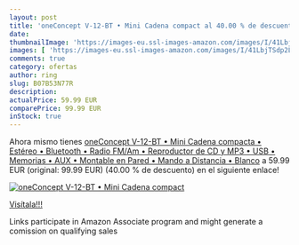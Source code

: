 ```yaml
---
layout: post
title: 'oneConcept V-12-BT • Mini Cadena compact al 40.00 % de descuento'
date: 
thumbnailImage: 'https://images-eu.ssl-images-amazon.com/images/I/41LbjTSdp2L._SL200_.jpg'
images: [ 'https://images-eu.ssl-images-amazon.com/images/I/41LbjTSdp2L._SL200_.jpg' ]
comments: true
category: ofertas
author: ring
slug: B07B53N77R
description:
actualPrice: 59.99 EUR
comparePrice: 99.99 EUR
inStock: true
---
```


Ahora mismo tienes [oneConcept V-12-BT • Mini Cadena compacta • Estéreo • Bluetooth • Radio FM/Am • Reproductor de CD y MP3 • USB • Memorias • AUX • Montable en Pared • Mando a Distancia • Blanco](https://www.amazon.es/dp/B07B53N77R/?tag=tolees-21) a 59.99 EUR (original: 99.99 EUR) (40.00 %  de descuento) en el siguiente enlace!

[![oneConcept V-12-BT • Mini Cadena compact](https://images-eu.ssl-images-amazon.com/images/I/41LbjTSdp2L._SL200_.jpg)](https://www.amazon.es/dp/B07B53N77R/?tag=tolees-21)

[Visítala!!!](https://www.amazon.es/dp/B07B53N77R/?tag=tolees-21)

Links participate in Amazon Associate program and might generate a comission on qualifying sales
